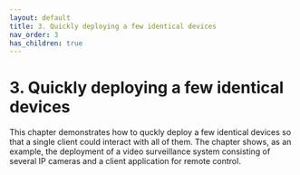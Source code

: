 ```yaml
---
layout: default
title: 3. Quickly deploying a few identical devices
nav_order: 3
has_children: true
---
```


# 3. Quickly deploying a few identical devices

This chapter demonstrates how to quckly deploy a few identical devices so that a single client could interact with all of them. The chapter shows, as an example, the deployment of a video surveillance system consisting of several IP cameras and a client application for remote control.